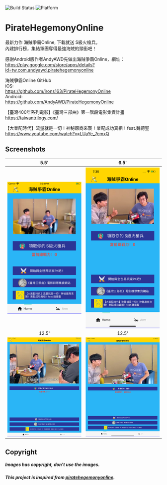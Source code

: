 ![Build Status](https://img.shields.io/badge/build-%20passing%20-brightgreen.svg)
![Platform](https://img.shields.io/badge/Platform-%20iOS%20-blue.svg)

# PirateHegemonyOnline 

最新力作 海賊爭霸Online, 下載就送 S級火槍兵。</br>
內建排行榜，集結軍團奪得最強海賊的頭銜吧！</br>

感謝Android版作者AndyAWD先做出海賊爭霸Online，網址：</br>
https://play.google.com/store/apps/details?id=tw.com.andyawd.piratehegemonyonline </br>

海賊爭霸Online GitHub  </br>
iOS: </br>
https://github.com/irons163/PirateHegemonyOnline </br>
Android: </br>
https://github.com/AndyAWD/PirateHegemonyOnline </br>

【臺灣400年系列電影】《臺灣三部曲》第一階段電影集資計畫 </br>
https://taiwantrilogy.com/ </br>

【大業配時代】流量就是一切！神秘廠商來襲！業配成功真相！feat.魏德聖 </br>
https://www.youtube.com/watch?v=LUaYe_7cmxQ </br>


## Screenshots
| 5.5' | 6.5' |
|:---:|:---:|
| ![5.5'](./ScreenShots/demo1.png) | ![6.5'](./ScreenShots/demo2.png) |
| 12.5' | 12.5' |
| ![12.5'](./ScreenShots/demo3.png) | ![12.5'](./ScreenShots/demo4.png) |

## Copyright
##### Images has copyright, don't use the images.
##### This project is inspired from [piratehegemonyonline](https://play.google.com/store/apps/details?id=tw.com.andyawd.piratehegemonyonline).
